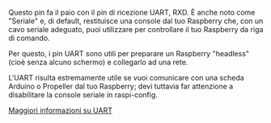 Questo pin fa il paio con il pin di ricezione UART, RXD. È anche noto come "Seriale" e, di default, restituisce una console dal tuo 
Raspberry che, con un cavo seriale adeguato, puoi utilizzare per controllare il tuo Raspberry da riga di comando.

Per questo, i pin UART sono utili per preparare un Raspberry "headless" (cioè senza alcuno schermo) e collegarlo ad una rete.

L'UART risulta estremamente utile se vuoi comunicare con una scheda Arduino o Propeller dal tuo Raspberry; devi tuttavia far attenzione 
a disabilitare la console seriale in raspi-config.

[Maggiori informazioni su UART](/pinout/uart)